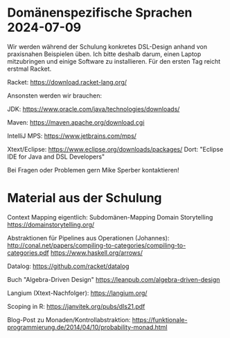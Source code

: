 # Domänenspezifische Sprachen 2024-07-09

Wir werden während der Schulung konkretes DSL-Design anhand von
praxisnahen Beispielen üben.  Ich bitte deshalb darum, einen Laptop
mitzubringen und einige Software zu installieren.  Für den ersten Tag
reicht erstmal Racket.

Racket:
https://download.racket-lang.org/

Ansonsten werden wir brauchen:

JDK:
https://www.oracle.com/java/technologies/downloads/

Maven:
https://maven.apache.org/download.cgi

IntelliJ MPS:
https://www.jetbrains.com/mps/

Xtext/Eclipse:
https://www.eclipse.org/downloads/packages/
Dort: "Eclipse IDE for Java and DSL Developers"

Bei Fragen oder Problemen gern Mike Sperber kontaktieren!

# Material aus der Schulung

Context Mapping
eigentlich: Subdomänen-Mapping
Domain Storytelling https://domainstorytelling.org/

Abstraktionen für Pipelines aus Operationen (Johannes):
http://conal.net/papers/compiling-to-categories/compiling-to-categories.pdf
https://www.haskell.org/arrows/

Datalog:
https://github.com/racket/datalog

Buch "Algebra-Driven Design"
https://leanpub.com/algebra-driven-design

Langium (Xtext-Nachfolger):
https://langium.org/

Scoping in R:
https://janvitek.org/pubs/dls21.pdf

Blog-Post zu Monaden/Kontrollabstraktion:
https://funktionale-programmierung.de/2014/04/10/probability-monad.html

